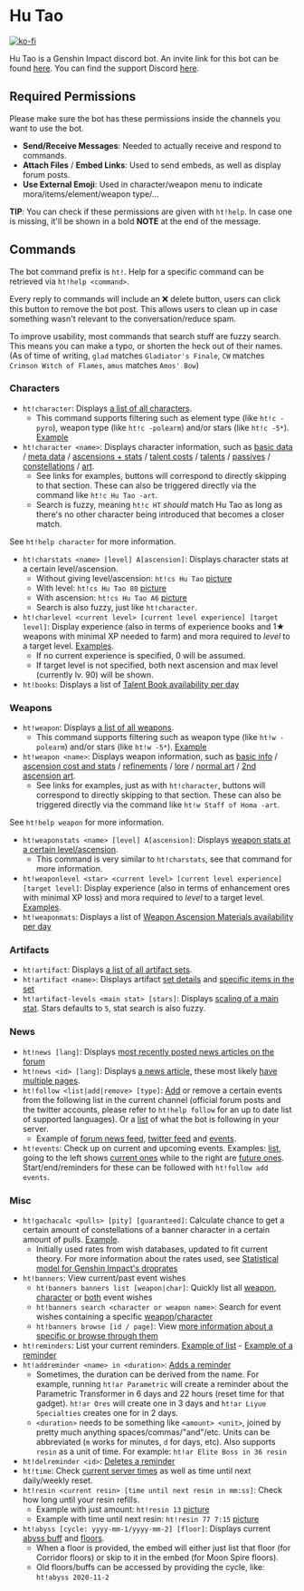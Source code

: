 Hu Tao
=======
[![ko-fi](https://www.ko-fi.com/img/githubbutton_sm.svg)](https://ko-fi.com/A0A81MOVN)

Hu Tao is a Genshin Impact discord bot. An invite link for this bot can be found [here](https://discord.com/oauth2/authorize?client_id=826550363355086918&scope=bot+applications.commands&permissions=313344). You can find the support Discord [here](https://discord.gg/BM3Srp8j8G).

## Required Permissions
Please make sure the bot has these permissions inside the channels you want to use the bot. 
- **Send/Receive Messages**: Needed to actually receive and respond to commands.
- **Attach Files** / **Embed Links**: Used to send embeds, as well as display forum posts.
- **Use External Emoji**: Used in character/weapon menu to indicate mora/items/element/weapon type/...

**TIP**: You can check if these permissions are given with `ht!help`. In case one is missing, it'll be shown in a bold **NOTE** at the end of the message.

## Commands
The bot command prefix is `ht!`. Help for a specific command can be retrieved via `ht!help <command>`.

Every reply to commands will include an ❌ delete button, users can click this button to remove the bot post. This allows users to clean up in case something wasn't relevant to the conversation/reduce spam.

To improve usability, most commands that search stuff are fuzzy search. This means you can make a typo, or shorten the heck out of their names. (As of time of writing, `glad` matches `Gladiator's Finale`, `CW` matches `Crimson Witch of Flames`, `amus` matches `Amos' Bow`)

### Characters
- `ht!character`: Displays [a list of all characters](https://i.imgur.com/TdUS701.png). 
    - This command supports filtering such as element type (like `ht!c -pyro`), weapon type (like `ht!c -polearm`) and/or stars (like `ht!c -5*`). [Example](https://i.imgur.com/OB6Fhz0.png)
- `ht!character <name>`: Displays character information, such as [basic data](https://i.imgur.com/mtKqXOR.png) / [meta data](https://i.imgur.com/pyXZDs9.png) / [ascensions + stats](https://i.imgur.com/COQQwbZ.png) / [talent costs](https://i.imgur.com/9FKcdom.png) / [talents](https://i.imgur.com/nJjAbhQ.png) / [passives](https://i.imgur.com/dFZ70km.png) / [constellations](https://i.imgur.com/GiXH0N8.png) / [art](https://i.imgur.com/DwcdR4R.png).
    - See links for examples, buttons will correspond to directly skipping to that section. These can also be triggered directly via the command like `ht!c Hu Tao -art`.
    - Search is fuzzy, meaning `ht!c HT` *should* match Hu Tao as long as there's no other character being introduced that becomes a closer match.

See `ht!help character` for more information.

- `ht!charstats <name> [level] A[ascension]`: Displays character stats at a certain level/ascension.
    - Without giving level/ascension: `ht!cs Hu Tao` [picture](https://i.imgur.com/KCYR046.png) 
    - With level: `ht!cs Hu Tao 80` [picture](https://i.imgur.com/1USGQSo.png)
    - With ascension: `ht!cs Hu Tao A6` [picture](https://i.imgur.com/Xc5EOnC.png)
    - Search is also fuzzy, just like `ht!character`.
- `ht!charlevel <current level> [current level experience] [target level]`: Display experience (also in terms of experience books and 1★ weapons with minimal XP needed to farm) and mora required to *level* to a target level. [Examples](https://i.imgur.com/Ui57Cad.png).
    - If no current experience is specified, 0 will be assumed.
    - If target level is not specified, both next ascension and max level (currently lv. 90) will be shown.
- `ht!books`: Displays a list of [Talent Book availability per day](https://i.imgur.com/89Ag7N3.png)

### Weapons
- `ht!weapon`: Displays [a list of all weapons](https://i.imgur.com/HbQwOYV.png).
    - This command supports filtering such as weapon type (like `ht!w -polearm`) and/or stars (like `ht!w -5*`). [Example](https://i.imgur.com/1YFGmFf.png)
- `ht!weapon <name>`: Displays weapon information, such as [basic info](https://i.imgur.com/MF5GMtM.png) / [ascension cost and stats](https://i.imgur.com/xYDJPh1.png) / [refinements](https://i.imgur.com/ALTnNWg.png) / [lore](https://i.imgur.com/vLl4YfX.png) / [normal art](https://i.imgur.com/QBsKotI.png) / [2nd ascension art](https://i.imgur.com/iREPS5n.png).
    - See links for examples, just as with `ht!character`, buttons will correspond to directly skipping to that section. These can also be triggered directly via the command like `ht!w Staff of Homa -art`.

See `ht!help weapon` for more information.
- `ht!weaponstats <name> [level] A[ascension]`: Displays [weapon stats at a certain level/ascension](https://i.imgur.com/g8ZBKmD.png).
    - This command is very similar to `ht!charstats`, see that command for more information.
- `ht!weaponlevel <star> <current level> [current level experience] [target level]`: Display experience (also in terms of enhancement ores with minimal XP loss) and mora required to *level* to a target level. [Examples](https://i.imgur.com/kWUMMr5.png).
- `ht!weaponmats`: Displays a list of [Weapon Ascension Materials availability per day](https://i.imgur.com/IWQFfU0.png)

### Artifacts
- `ht!artifact`: Displays [a list of all artifact sets](https://i.imgur.com/zBrbFET.png).
- `ht!artifact <name>`: Displays artifact [set details](https://i.imgur.com/bnqPEA7.png) and [specific items in the set](https://i.imgur.com/8bRmk9K.png)
- `ht!artifact-levels <main stat> [stars]`: Displays [scaling of a main stat](https://i.imgur.com/vWxcaNA.png). Stars defaults to `5`, stat search is also fuzzy.

### News
- `ht!news [lang]`: Displays [most recently posted news articles on the forum](https://i.imgur.com/PFAuOJQ.png)
- `ht!news <id> [lang]`: Displays [a news article](https://i.imgur.com/mEqXMyg.png), these most likely [have multiple pages](https://i.imgur.com/fxO8LZv.png).
- `ht!follow <list|add|remove> [type]`: [Add](https://i.imgur.com/PIXyiT5.png) or remove a certain events from the following list in the current channel (official forum posts and the twitter accounts, please refer to `ht!help follow` for an up to date list of supported languages). Or a [list](https://i.imgur.com/OhvclGx.png) of what the bot is following in your server.
    - Example of [forum news feed](https://i.imgur.com/0VfS4xp.png), [twitter feed](https://i.imgur.com/HnmV65Y.png) and [events](https://i.imgur.com/IYdeSsT.png).
- `ht!events`: Check up on current and upcoming events. Examples: [list](https://i.imgur.com/or1L70I.png), going to the left shows [current ones](https://i.imgur.com/vGljfsK.png) while to the right are [future ones](https://i.imgur.com/ylCSvUA.png). Start/end/reminders for these can be followed with `ht!follow add events`.

### Misc
- `ht!gachacalc <pulls> [pity] [guaranteed]`: Calculate chance to get a certain amount of constellations of a banner character in a certain amount of pulls. [Example](https://i.imgur.com/mmsAm8i.png).
    - Initially used rates from wish databases, updated to fit current theory. For more information about the rates used, see [Statistical model for Genshin Impact's droprates](https://www.hoyolab.com/article/497840)
- `ht!banners`: View current/past event wishes
    - `ht!banners banners list [weapon|char]`: Quickly list all [weapon](https://i.imgur.com/3VIBr3S.png), [character](https://i.imgur.com/EhAUqPG.png) or [both](https://i.imgur.com/jTu8Ogr.png) event wishes
    - `ht!banners search <character or weapon name>`: Search for event wishes containing a specific [weapon](https://i.imgur.com/toCVPs8.png)/[character](https://i.imgur.com/7BYSQSG.png)
    - `ht!banners browse [id / page]`: View [more information about a specific or browse through them](https://i.imgur.com/yHvkhsC.png)
- `ht!reminders`: List your current reminders. [Example of list](https://i.imgur.com/ROCPehX.png) - [Example of a reminder](https://i.imgur.com/i0AgETk.png)
- `ht!addreminder <name> in <duration>`: [Adds a reminder](https://i.imgur.com/y6OOADd.png)
    - Sometimes, the duration can be derived from the name. For example, running `ht!ar Parametric` will create a reminder about the Parametric Transformer in 6 days and 22 hours (reset time for that gadget). `ht!ar Ores` will create one in 3 days and `ht!ar Liyue Specialties` creates one for in 2 days.
    - `<duration>` needs to be something like `<amount> <unit>`, joined by pretty much anything spaces/commas/"and"/etc. Units can be abbreviated (`m` works for minutes, `d` for days, etc). Also supports `resin` as a unit of time. For example: `ht!ar Elite Boss in 36 resin`
- `ht!delreminder <id>`: [Deletes a reminder](https://i.imgur.com/1JYj86z.png)
- `ht!time`: Check [current server times](https://i.imgur.com/CKSe9XT.png) as well as time until next daily/weekly reset.
- `ht!resin <current resin> [time until next resin in mm:ss]`: Check how long until your resin refills.
    - Example with just amount: `ht!resin 13` [picture](https://i.imgur.com/JBLeDUa.png)
    - Example with time until next resin: `ht!resin 77 7:15` [picture](https://i.imgur.com/kPRQfEb.png)
- `ht!abyss [cycle: yyyy-mm-1/yyyy-mm-2] [floor]`: Displays current [abyss buff](https://i.imgur.com/9EQSPB3.png) and [floors](https://i.imgur.com/VeXEvSr.png).
    - When a floor is provided, the embed will either just list that floor (for Corridor floors) or skip to it in the embed (for Moon Spire floors).
    - Old floors/buffs can be accessed by providing the cycle, like: `ht!abyss 2020-11-2`